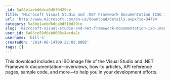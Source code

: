 ```yaml
---
_id: 5a88e1aebd6dca0d5f0d29ce
title: "Microsoft Visual Studio and .NET Framework Documentation (ISO image) "
url: 'http://www.microsoft.com/en-us/download/details.aspx?id=34794'
category: 5a88e1aebd6dca0d5f0d29ce
slug: 'microsoft-visual-studio-and-net-framework-documentation-iso-image'
user_id: 5a83ce59d6eb0005c4ecda2c
username: 'bill-s'
createdOn: '2014-06-14T09:22:03.000Z'
tags: []
---
```


This download includes an ISO image file of the Visual Studio and .NET Framework documentation—overviews, how-to articles, API reference pages, sample code, and more—to help you in your development efforts.
